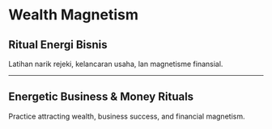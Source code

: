 # Wealth Magnetism

## Ritual Energi Bisnis
Latihan narik rejeki, kelancaran usaha, lan magnetisme finansial.

---

## Energetic Business & Money Rituals
Practice attracting wealth, business success, and financial magnetism.
